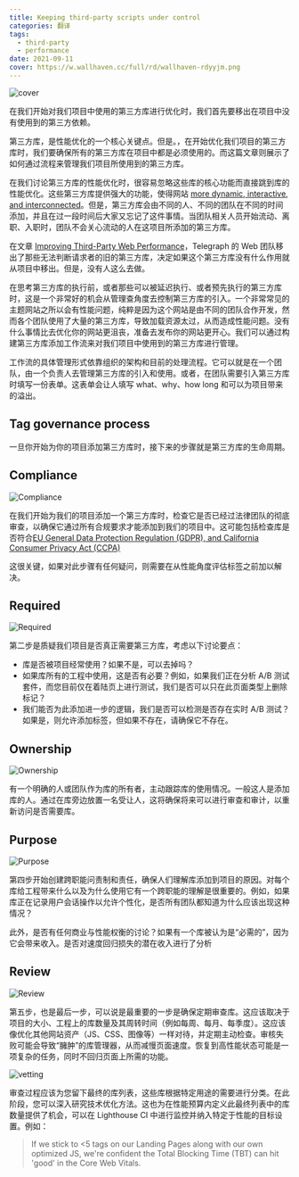 ```yaml
---
title: Keeping third-party scripts under control
categories: 翻译
tags:
  - third-party
  - performance
date: 2021-09-11
cover: https://w.wallhaven.cc/full/rd/wallhaven-rdyyjm.png
---
```


![cover](https://web-dev.imgix.net/image/ZDZVuXt6QqfXtxkpXcPGfnygYjd2/TqyTENFItXjxfEDHLsad.png?auto=format)

在我们开始对我们项目中使用的第三方库进行优化时，我们首先要移出在项目中没有使用到的第三方依赖。

第三方库，是性能优化的一个核心关键点。但是。，在开始优化我们项目的第三方库时，我们要确保所有的第三方库在项目中都是必须使用的。而这篇文章则展示了如何通过流程来管理我们项目所使用到的第三方库。

在我们讨论第三方库的性能优化时，很容易忽略这些库的核心功能而直接跳到库的性能优化。这些第三方库提供强大的功能，使得网站 [more dynamic, interactive, and interconnected](https://developers.google.com/web/fundamentals/performance/optimizing-content-efficiency/loading-third-party-javascript)。但是，第三方库会由不同的人、不同的团队在不同的时间添加，并且在过一段时间后大家又忘记了这件事情。当团队相关人员开始流动、离职、入职时，团队不会关心流动的人在这项目所添加的第三方库。

在文章 [Improving Third-Party Web Performance](https://medium.com/the-telegraph-engineering/improving-third-party-web-performance-at-the-telegraph-a0a1000be5)，Telegraph 的 Web 团队移出了那些无法判断请求者的旧的第三方库，决定如果这个第三方库没有什么作用就从项目中移出。但是，没有人这么去做。

在思考第三方库的执行前，或者那些可以被延迟执行、或者预先执行的第三方库时，这是一个非常好的机会从管理查角度去控制第三方库的引入。一个非常常见的主题网站之所以会有性能问题，纯粹是因为这个网站是由不同的团队合作开发，然而各个团队使用了大量的第三方库，导致加载资源太过，从而造成性能问题。没有什么事情比去优化你的网站更沮丧，准备去发布你的网站更开心。我们可以通过构建第三方库添加工作流来对我们项目中使用到的第三方库进行管理。

工作流的具体管理形式依靠组织的架构和目前的处理流程。它可以就是在一个团队，由一个负责人去管理第三方库的引入和使用。或者，在团队需要引入第三方库时填写一份表单。这表单会让人填写 what、why、how long 和可以为项目带来的溢出。

## Tag governance process

一旦你开始为你的项目添加第三方库时，接下来的步骤就是第三方库的生命周期。

## Compliance

![Compliance](https://web-dev.imgix.net/image/ZDZVuXt6QqfXtxkpXcPGfnygYjd2/33aRnqMUCnbTSvaw5h0m.png?auto=format)

在我们开始为我们的项目添加一个第三方库时，检查它是否已经过法律团队的彻底审查，以确保它通过所有合规要求才能添加到我们的项目中。这可能包括检查库是否符合[EU General Data Protection Regulation (GDPR), and California Consumer Privacy Act (CCPA)](https://iapp.org/news/a/what-you-must-know-about-third-parties-under-the-gdpr-ccpa/)

这很关键，如果对此步骤有任何疑问，则需要在从性能角度评估标签之前加以解决。

## Required

![Required](https://web-dev.imgix.net/image/ZDZVuXt6QqfXtxkpXcPGfnygYjd2/kX91VwuEJzBBdf76HIm9.png?auto=format)

第二步是质疑我们项目是否真正需要第三方库，考虑以下讨论要点：

- 库是否被项目经常使用？如果不是，可以去掉吗？
- 如果库所有的工程中使用，这是否有必要？例如，如果我们正在分析 A/B 测试套件，而您目前仅在着陆页上进行测试，我们是否可以只在此页面类型上删除标记？
- 我们能否为此添加进一步的逻辑，我们是否可以检测是否存在实时 A/B 测试？如果是，则允许添加标签，但如果不存在，请确保它不存在。

## Ownership

![Ownership](https://web-dev.imgix.net/image/ZDZVuXt6QqfXtxkpXcPGfnygYjd2/VsE2wzqT56RJ7Yl7wx2P.png?auto=format)

有一个明确的人或团队作为库的所有者，主动跟踪库的使用情况。一般这人是添加库的人。通过在库旁边放置一名受让人，这将确保将来可以进行审查和审计，以重新访问是否需要库。

## Purpose

![Purpose](https://web-dev.imgix.net/image/ZDZVuXt6QqfXtxkpXcPGfnygYjd2/kKJCySoXMCTPjrID1CVg.png?auto=format)

第四步开始创建跨职能问责制和责任，确保人们理解库添加到项目的原因。对每个库给工程带来什么以及为什么使用它有一个跨职能的理解是很重要的。例如，如果库正在记录用户会话操作以允许个性化，是否所有团队都知道为什么应该出现这种情况？

此外，是否有任何商业与性能权衡的讨论？如果有一个库被认为是“必需的”，因为它会带来收入。是否对速度回归损失的潜在收入进行了分析

## Review

![Review](https://web-dev.imgix.net/image/ZDZVuXt6QqfXtxkpXcPGfnygYjd2/txmJbO1xdLzfo3PYsDgZ.png?auto=format)

第五步，也是最后一步，可以说是最重要的一步是确保定期审查库。这应该取决于项目的大小、工程上的库数量及其周转时间（例如每周、每月、每季度）。这应该像优化其他网站资产（JS、CSS、图像等）一样对待，并定期主动检查。审核失败可能会导致“臃肿”的库管理器，从而减慢页面速度。恢复到高性能状态可能是一项复杂的任务，同时不回归页面上所需的功能。

![vetting](https://web-dev.imgix.net/image/ZDZVuXt6QqfXtxkpXcPGfnygYjd2/TqyTENFItXjxfEDHLsad.png?auto=format)

审查过程应该为您留下最终的库列表，这些库根据特定用途的需要进行分类。在此阶段，您可以深入研究技术优化方法。这也为在性能预算内定义此最终列表中的库数量提供了机会，可以在 Lighthouse CI 中进行监控并纳入特定于性能的目标设置。例如：

> If we stick to <5 tags on our Landing Pages along with our own optimized JS, we're confident the Total Blocking Time (TBT) can hit 'good' in the Core Web Vitals.
